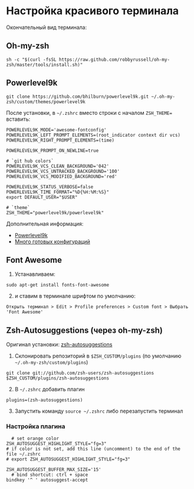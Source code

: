# Настройка красивого терминала
Окончательный вид терминала:



## Oh-my-zsh

```
sh -c "$(curl -fsSL https://raw.github.com/robbyrussell/oh-my-zsh/master/tools/install.sh)"
```

## Powerlevel9k

```
git clone https://github.com/bhilburn/powerlevel9k.git ~/.oh-my-zsh/custom/themes/powerlevel9k
```

После установки, в `~/.zshrc` вместо строки с началом `ZSH_THEME=` вставить:
```
POWERLEVEL9K_MODE='awesome-fontconfig'
POWERLEVEL9K_LEFT_PROMPT_ELEMENTS=(root_indicator context dir vcs)
POWERLEVEL9K_RIGHT_PROMPT_ELEMENTS=(time)

POWERLEVEL9K_PROMPT_ON_NEWLINE=true

# `git hub colors`
POWERLEVEL9K_VCS_CLEAN_BACKGROUND='042'
POWERLEVEL9K_VCS_UNTRACKED_BACKGROUND='100'
POWERLEVEL9K_VCS_MODIFIED_BACKGROUND='red'

POWERLEVEL9K_STATUS_VERBOSE=false
POWERLEVEL9K_TIME_FORMAT="%D{%H:%M:%S}"
export DEFAULT_USER="$USER"

# `theme`
ZSH_THEME="powerlevel9k/powerlevel9k"

```
Дополнительная информация:
* [Powerlevel9k](https://github.com/bhilburn/powerlevel9k)
* [Много готовых конфигураций](https://github.com/bhilburn/powerlevel9k/wiki/Show-Off-Your-Config)


## Font Awesome

1. Устанавливаем:
```
sudo apt-get install fonts-font-awesome
```
2. и ставим в терминале шрифтом по умолчанию:

`Открыть терминал > Edit > Profile preferences > Custom font > Выбрать 'Font Awesome'`

## Zsh-Autosuggestions (через oh-my-zsh)
Оригинал установки: [zsh-autosuggestions](https://github.com/zsh-users/zsh-autosuggestions)

1. Склонировать репозиторий в `$ZSH_CUSTOM/plugins` (по умолчанию `~/.oh-my-zsh/custom/plugins`)

```
git clone git://github.com/zsh-users/zsh-autosuggestions $ZSH_CUSTOM/plugins/zsh-autosuggestions
```
2. В `~/.zshrc` добавить плагин
```
plugins=(zsh-autosuggestions)
```
3. Запустить команду `source ~/.zshrc` либо перезапустить терминал

### Настройка плагина

```
  # set orange color
ZSH_AUTOSUGGEST_HIGHLIGHT_STYLE="fg=3"
# if color is not set, add this line (uncomment) to the end of the file ~/.zshrc
# export ZSH_AUTOSUGGEST_HIGHLIGHT_STYLE="fg=3"

ZSH_AUTOSUGGEST_BUFFER_MAX_SIZE='15'
  # bind shortcut: ctrl + space
bindkey '^ ' autosuggest-accept
```
